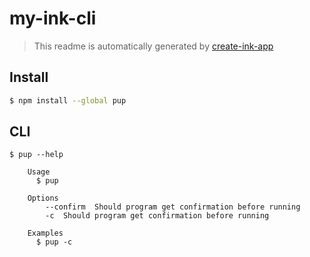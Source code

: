 # my-ink-cli

> This readme is automatically generated by [create-ink-app](https://github.com/vadimdemedes/create-ink-app)

## Install

```bash
$ npm install --global pup
```

## CLI

```
$ pup --help

	Usage
	  $ pup

	Options
		--confirm  Should program get confirmation before running
		-c  Should program get confirmation before running

	Examples
	  $ pup -c
```
